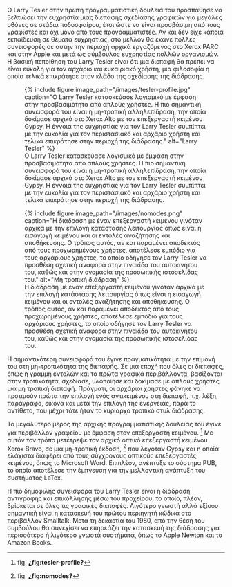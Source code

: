 Ο Larry Tesler στην πρώτη προγραμματιστική δουλειά του προσπάθησε να
βελτιώσει την ευχρηστία μιας διεπαφής σχεδίασης γραφικών για μεγάλες
οθόνες σε στάδια ποδοσφαίρου, έτσι ώστε να είναι προσβάσιμη από τους
γραφίστες και όχι μόνο από τους προγραμματιστές. Αν και δεν είχε κάποια
εκπαίδευση σε θέματα ευχρηστίας, στο μέλλον θα έκανε πολλές συνεισφορές
σε αυτήν την περιοχή αρχικά εργαζόμενος στο Xerox PARC και στην Apple
και μετά ως σύμβουλος ευχρηστίας πολλών οργανισμών. Η βασική πεποίθηση
του Larry Tesler είναι ότι μια διεπαφή θα πρέπει να είναι εύκολη για τον
αρχάριο και ευκαιριακό χρήστη, μια φιλοσοφία η οποία τελικά επικράτησε
στον κλάδο της σχεδίασης της διάδρασης.

<figure id="fig:tesler-profile">
{% include figure image_path="/images/tesler-profile.jpg" caption="Ο
Larry Tesler κατασκεύασε λογισμικό με έμφαση στην προσβασιμότητα από
απλούς χρήστες. Η πιο σημαντική συνεισφορά του είναι η μη-τροπική
αλληλεπίδραση, την οποία δοκίμασε αρχικά στο Xerox Alto με τον
επεξεργαστή κειμένου Gypsy. Η έννοια της ευχρηστίας για τον Larry Tesler
συμπίπτει με την ευκολία για τον περιστασιακό και αρχάριο χρήστη και
τελικά επικράτησε στην περιοχή της διάδρασης." alt="Larry Tesler" %}
<figcaption>
Ο Larry Tesler κατασκεύασε λογισμικό με έμφαση στην προσβασιμότητα από
απλούς χρήστες. Η πιο σημαντική συνεισφορά του είναι η μη-τροπική
αλληλεπίδραση, την οποία δοκίμασε αρχικά στο Xerox Alto με τον
επεξεργαστή κειμένου Gypsy. Η έννοια της ευχρηστίας για τον Larry Tesler
συμπίπτει με την ευκολία για τον περιστασιακό και αρχάριο χρήστη και
τελικά επικράτησε στην περιοχή της διάδρασης.
</figcaption>
</figure>
<figure id="fig:nomodes">
{% include figure image_path="/images/nomodes.png" caption="Η διάδραση
με έναν επεξεργαστή κειμένου γινόταν αρχικά με την επιλογή κατάστασης
λειτουργίας όπως είναι η εισαγωγή κειμένου και οι εντολές αναζήτησης και
αποθήκευσης. Ο τρόπος αυτός, αν και παραμένει αποδεκτός από τους
προχωρημένους χρήστες, αποτέλεσε εμπόδιο για τους αρχάριους χρήστες, το
οποίο οδήγησε τον Larry Tesler να προσθέση σχετική αναφορά στην πινακίδα
του αυτοκινήτου του, καθώς και στην ονομασία της προσωπικής ιστοσελίδας
του." alt="Μη τροπική διάδραση" %}
<figcaption>
Η διάδραση με έναν επεξεργαστή κειμένου γινόταν αρχικά με την επιλογή
κατάστασης λειτουργίας όπως είναι η εισαγωγή κειμένου και οι εντολές
αναζήτησης και αποθήκευσης. Ο τρόπος αυτός, αν και παραμένει αποδεκτός
από τους προχωρημένους χρήστες, αποτέλεσε εμπόδιο για τους αρχάριους
χρήστες, το οποίο οδήγησε τον Larry Tesler να προσθέση σχετική αναφορά
στην πινακίδα του αυτοκινήτου του, καθώς και στην ονομασία της
προσωπικής ιστοσελίδας του.
</figcaption>
</figure>

Η σημαντικότερη συνεισφορά του έγινε πραγματικότητα με την επιμονή του
στη μη-τροπικότητα της διεπαφής. Σε μια εποχή που όλες οι διεπαφές, όπως
η γραμμή εντολών και τα πρώτα γραφικά περιβάλλοντα, βασίζονται στην
τροπικότητα, σχεδίασε, υλοποίησε και δοκίμασε με απλούς χρήστες μια μη
τροπική διεπαφή. Πράγματι, οι αρχάριοι χρήστες φάνηκε να προτιμούν πρώτα
την επιλογή ενός αντικειμένου στη διεπαφή, π.χ. λέξη, παράγραφο, εικόνα
και μετά την επιλογή της ενέργειας, παρά το αντίθετο, που μέχρι τότε
ήταν το κυρίαρχο τροπικό στυλ διάδρασης.

Το μεγαλύτερο μέρος της αρχικής προγραμματιστικής δουλειάς του έγινε για
περιβάλλον γραφείου με έμφαση στον επεξεργαστή κειμένου. [^1] Με αυτόν
τον τρόπο μετέτρεψε τον αρχικό οπτικό επεξεργαστή κειμένου Xerox Bravo,
σε μια μη-τροπική έκδοση, [^2] που λεγόταν Gypsy και η οποία ελάχιστα
διαφέρει από τους σύγχρονους οπτικούς επεξεργαστές κειμένου, όπως το
Microsoft Word. Επιπλέον, ανέπτυξε το σύστημα PUΒ, το οποίο αποτέλεσε
την έμπνευση για την μελλοντική ανάπτυξη του συστήματος LaTex.

Η πιο δημοφιλής συνεισφορά του Larry Tesler είναι η διάδραση αντιγραφής
και επικόλλησης μέσω του προχείρου, το οποίο, πλέον, βρίσκεται σε όλες
τις γραφικές διεπαφές. Λιγότερο γνωστή αλλά εξίσου σημαντική είναι η
κατασκευή του πρώτου περιηγητή κώδικα στο περιβάλλον Smalltalk. Μετά τη
δεκαετία του 1980, από την θέση του συμβούλου θα συνεχίσει να επηρεάζει
την κατασκευή της διάδρασης για περισσότερο ή λιγότερο γνωστά συστήματα,
όπως το Apple Newton και το Amazon Books.

[^1]: fig. **¿fig:tesler-profile?**

[^2]: fig. **¿fig:nomodes?**

